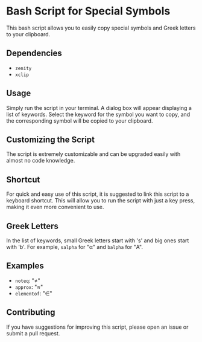 # Bash Script for Special Symbols

This bash script allows you to easily copy special symbols and Greek letters to your clipboard.

## Dependencies

* `zenity`
* `xclip`

## Usage

Simply run the script in your terminal. A dialog box will appear displaying a list of keywords. Select the keyword for the symbol you want to copy, and the corresponding symbol will be copied to your clipboard.

## Customizing the Script

The script is extremely customizable and can be upgraded easily with almost no code knowledge.

## Shortcut

For quick and easy use of this script, it is suggested to link this script to a keyboard shortcut. This will allow you to run the script with just a key press, making it even more convenient to use.

## Greek Letters

In the list of keywords, small Greek letters start with 's' and big ones start with 'b'. For example, `salpha` for "α" and `balpha` for "Α".

## Examples

* `noteq`: "≠"
* `approx`: "≈"
* `elementof`: "∈"

## Contributing

If you have suggestions for improving this script, please open an issue or submit a pull request.
